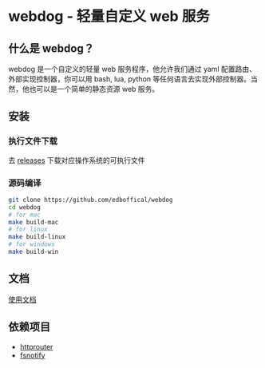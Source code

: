 # webdog - 轻量自定义 web 服务

## 什么是 webdog？
webdog 是一个自定义的轻量 web 服务程序，他允许我们通过 yaml 配置路由、外部实现控制器，你可以用 bash, lua, python 等任何语言去实现外部控制器。当然，他也可以是一个简单的静态资源 web 服务。

## 安装
### 执行文件下载
去 [releases](https://github.com/edboffical/releases) 下载对应操作系统的可执行文件
### 源码编译
```bash
git clone https://github.com/edboffical/webdog
cd webdog
# for mac
make build-mac
# for linux
make build-linux
# for windows
make build-win
```

## 文档
[使用文档](./DOCUMENT_zh.md)

## 依赖项目
- [httprouter](https://github.com/julienschmidt/httprouter)
- [fsnotify](https://github.com/fsnotify/fsnotify)